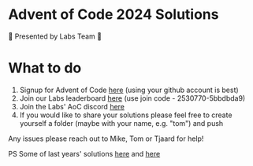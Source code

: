 # Advent of Code 2024 Solutions

:rocket: Presented by Labs Team :rocket:

# What to do
1. Signup for Advent of Code [here](https://adventofcode.com) (using your github account is best)
1. Join our Labs leaderboard [here](https://adventofcode.com/2024/leaderboard/private/view/2306561) (use join code - 2530770-5bbdbda9)
1. Join the Labs' AoC discord [here](https://discord.gg/8P9j29Gb)
1. If you would like to share your solutions please feel free to create yourself a folder (maybe with your name, e.g. "tom") and push

Any issues please reach out to Mike, Tom or Tjaard for help!

PS Some of last years' solutions [here](https://github.com/synthesis-labs/AoC_2022) and [here](https://github.com/synthesis-labs/AoC_2023) 
